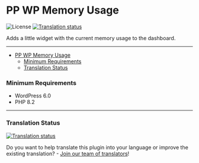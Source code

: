 # PP WP Memory Usage<a name="pp-wp-memory-usage"></a>

![License](https://img.shields.io/badge/license-GPLv3-green "License")
[![Translation status](https://weblate.ppfeufer.de/widget/wordpress-plugins/pp-wp-memory-usage/svg-badge.svg)](https://weblate.ppfeufer.de/engage/wordpress-plugins/)

Adds a little widget with the current memory usage to the dashboard.

______________________________________________________________________

<!-- mdformat-toc start --slug=github --maxlevel=6 --minlevel=1 -->

- [PP WP Memory Usage](#pp-wp-memory-usage)
  - [Minimum Requirements](#minimum-requirements)
  - [Translation Status](#translation-status)

<!-- mdformat-toc end -->

### Minimum Requirements<a name="minimum-requirements"></a>

- WordPress 6.0
- PHP 8.2

______________________________________________________________________

### Translation Status<a name="translation-status"></a>

[![Translation status](https://weblate.ppfeufer.de/widget/wordpress-plugins/pp-wp-memory-usage/multi-auto.svg)](https://weblate.ppfeufer.de/engage/wordpress-plugins/)

Do you want to help translate this plugin into your language or improve the existing
translation? - [Join our team of translators][weblate engage]!

<!-- Links -->

[weblate engage]: https://weblate.ppfeufer.de/engage/wordpress-plugins/ "Weblate Translations"
